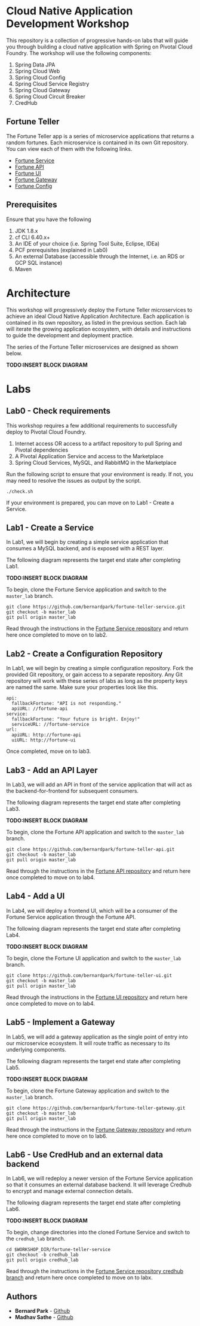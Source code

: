 # Cloud Native Application Development Workshop

This repository is a collection of progressive hands-on labs that will guide you through building a cloud native application with Spring on Pivotal Cloud Foundry. The workshop will use the following components:

1. Spring Data JPA
1. Spring Cloud Web
1. Spring Cloud Config
1. Spring Cloud Service Registry
1. Spring Cloud Gateway
1. Spring Cloud Circuit Breaker
1. CredHub

## Fortune Teller

The Fortune Teller app is a series of microservice applications that returns a random fortunes. Each microservice is contained in its own Git repository. You can view each of them with the following links.

* [Fortune Service](https://github.com/bernardpark/fortune-teller-service)
* [Fortune API](https://github.com/bernardpark/fortune-teller-api)
* [Fortune UI](https://github.com/bernardpark/fortune-teller-ui)
* [Fortune Gateway](https://github.com/bernardpark/fortune-teller-gateway)
* [Fortune Config](https://github.com/bernardpark/fortune-teller-config)

## Prerequisites

Ensure that you have the following

1. JDK 1.8.x
1. cf CLI 6.40.x+
1. An IDE of your choice (i.e. Spring Tool Suite, Eclipse, IDEa)
1. PCF prerequisites (explained in Lab0)
1. An external Database (accessible through the Internet, i.e. an RDS or GCP SQL instance)
1. Maven 

# Architecture

This workshop will progressively deploy the Fortune Teller microservices to achieve an ideal Cloud Native Application Architecture. Each application is contained in its own repository, as listed in the previous section. Each lab will iterate the growing application ecosystem, with details and instructions to guide the development and deployment practice.

The series of the Fortune Teller microservices are designed as shown below.

**TODO:INSERT BLOCK DIAGRAM**

# Labs

## Lab0 - Check requirements

This workshop requires a few additional requirements to successfully deploy to Pivotal Cloud Foundry.

1. Internet access OR access to a artifact repository to pull Spring and Pivotal dependencies
1. A Pivotal Application Service and access to the Marketplace
1. Spring Cloud Services, MySQL, and RabbitMQ in the Marketplace

Run the following script to ensure that your environment is ready. If not, you may need to resolve the issues as output by the script.

```
./check.sh
```

If your environment is prepared, you can move on to Lab1 - Create a Service.

## Lab1 - Create a Service

In Lab1, we will begin by creating a simple service application that consumes a MySQL backend, and is exposed with a REST layer.

The following diagram represents the target end state after completing Lab1.

**TODO:INSERT BLOCK DIAGRAM**

To begin, clone the Fortune Service application and switch to the `master_lab` branch.

```
git clone https://github.com/bernardpark/fortune-teller-service.git
git checkout -b master_lab
git pull origin master_lab
```

Read through the instructions in the [Fortune Service repository](https://github.com/bernardpark/fortune-teller-service/tree/master_lab) and return here once completed to move on to lab2.

## Lab2 - Create a Configuration Repository

In Lab1, we will begin by creating a simple configuration repository. Fork the provided Git repository, or gain access to a separate repository. Any Git repository will work with these series of labs as long as the property keys are named the same. Make sure your properties look like this.

```
api:
  fallbackFortune: "API is not responding."
  apiURL: //fortune-api
service:
  fallbackFortune: "Your future is bright. Enjoy!"
  serviceURL: //fortune-service
url:
  apiURL: http://fortune-api
  uiURL: http://fortune-ui
```

Once completed, move on to lab3.

## Lab3 - Add an API Layer

In Lab3, we will add an API in front of the service application that will act as the backend-for-frontend for subsequent consumers.

The following diagram represents the target end state after completing Lab3.

**TODO:INSERT BLOCK DIAGRAM**

To begin, clone the Fortune API application and switch to the `master_lab` branch.

```
git clone https://github.com/bernardpark/fortune-teller-api.git
git checkout -b master_lab
git pull origin master_lab
```

Read through the instructions in the [Fortune API repository](https://github.com/bernardpark/fortune-teller-api/tree/master_lab) and return here once completed to move on to lab4.

## Lab4 - Add a UI

In Lab4, we will deploy a frontend UI, which will be a consumer of the Fortune Service application through the Fortune API.

The following diagram represents the target end state after completing Lab4.

**TODO:INSERT BLOCK DIAGRAM**

To begin, clone the Fortune UI application and switch to the `master_lab` branch.

```
git clone https://github.com/bernardpark/fortune-teller-ui.git
git checkout -b master_lab
git pull origin master_lab
```  

Read through the instructions in the [Fortune UI repository](https://github.com/bernardpark/fortune-teller-ui/tree/master_lab) and return here once completed to move on to lab4.

## Lab5 - Implement a Gateway

In Lab5, we will add a gateway application as the single point of entry into our microservice ecosystem. It will route traffic as necessary to its underlying components.

The following diagram represents the target end state after completing Lab5.

**TODO:INSERT BLOCK DIAGRAM**

To begin, clone the Fortune Gateway application and switch to the `master_lab` branch.

```
git clone https://github.com/bernardpark/fortune-teller-gateway.git
git checkout -b master_lab
git pull origin master_lab
```  

Read through the instructions in the [Fortune Gateway repository](https://github.com/bernardpark/fortune-teller-gateway/tree/master_lab) and return here once completed to move on to lab6.

## Lab6 - Use CredHub and an external data backend

In Lab6, we will redeploy a newer version of the Fortune Service application so that it consumes an external database backend. It will leverage Credhub to encrypt and manage external connection details.

The following diagram represents the target end state after completing Lab6.

**TODO:INSERT BLOCK DIAGRAM**

To begin, change directories into the cloned Fortune Service and switch to the `credhub_lab` branch.

```
cd $WORKSHOP_DIR/fortune-teller-service
git checkout -b credhub_lab
git pull origin credhub_lab
```  

Read through the instructions in the [Fortune Service repository credhub branch](https://github.com/bernardpark/fortune-teller-service/tree/credhub_lab) and return here once completed to move on to labx.


## Authors
* **Bernard Park** - [Github](https://github.com/bernardpark)
* **Madhav Sathe** - [Github](https://github.com/msathe-tech)
